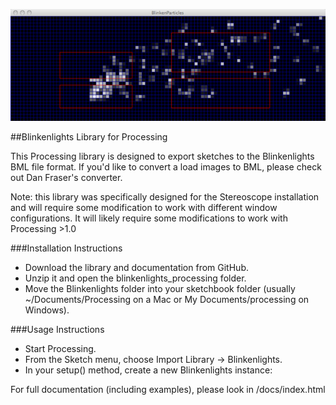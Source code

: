 ![Alt text](docs/images/grab.png)

##Blinkenlights Library for Processing

This Processing library is designed to export sketches to the Blinkenlights BML file format. If you'd like to convert a load images to BML, please check out Dan Fraser's converter.

Note: this library was specifically designed for the Stereoscope installation and will require some modification to work with different window configurations. It will likely require some modifications to work with Processing >1.0

###Installation Instructions

* Download the library and documentation from GitHub.
* Unzip it and open the blinkenlights_processing folder.
* Move the Blinkenlights folder into your sketchbook folder (usually ~/Documents/Processing on a Mac or My Documents/processing on Windows).

###Usage Instructions

* Start Processing.
* From the Sketch menu, choose Import Library -> Blinkenlights.
* In your setup() method, create a new Blinkenlights instance:

For full documentation (including examples), please look in /docs/index.html

